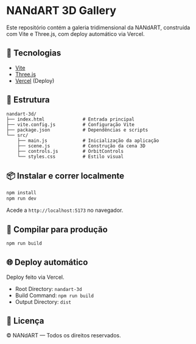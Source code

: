 # NANdART 3D Gallery

Este repositório contém a galeria tridimensional da NANdART, construída com Vite e Three.js, com deploy automático via Vercel.

## 🚀 Tecnologias
- [Vite](https://vitejs.dev/)
- [Three.js](https://threejs.org/)
- [Vercel](https://vercel.com/) (Deploy)

## 📁 Estrutura
```
nandart-3d/
├── index.html              # Entrada principal
├── vite.config.js          # Configuração Vite
├── package.json            # Dependências e scripts
└── src/
    ├── main.js             # Inicialização da aplicação
    ├── scene.js            # Construção da cena 3D
    ├── controls.js         # OrbitControls
    └── styles.css          # Estilo visual
```

## 📦 Instalar e correr localmente
```bash
npm install
npm run dev
```
Acede a `http://localhost:5173` no navegador.

## 🧱 Compilar para produção
```bash
npm run build
```

## 🌐 Deploy automático
Deploy feito via Vercel.
- Root Directory: `nandart-3d`
- Build Command: `npm run build`
- Output Directory: `dist`

## 📄 Licença
© NANdART — Todos os direitos reservados.
